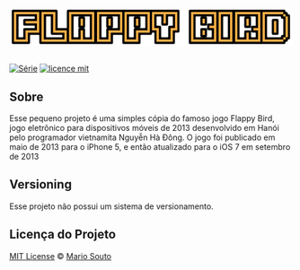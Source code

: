 
<p align="center">
  <img alt="Logo do projeto" src="./Img/logo.png" />
</p>

##

  [![Série](https://img.shields.io/badge/FREITASGUILHERME-Flappy%20Bird-orange)](https://freitasguilherme.github.io/Flappy_Bird/)
  [![licence mit](https://img.shields.io/badge/licence-MIT-blue.svg)](https://github.com/afonsopacifer/open-source-boilerplate/blob/master/LICENSE.md)

## Sobre

Esse pequeno projeto é uma simples cópia do famoso jogo Flappy Bird, jogo eletrônico para dispositivos móveis de 2013 desenvolvido em Hanói pelo programador vietnamita Nguyễn Hà Đông. O jogo foi publicado em maio de 2013 para o iPhone 5, e então atualizado para o iOS 7 em setembro de 2013

## Versioning

Esse projeto não possui um sistema de versionamento.

## Licença do Projeto

[MIT License](./LICENSE.md) © [Mario Souto](http://mariosouto.com/)
